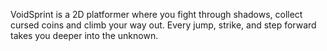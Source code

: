 VoidSprint is a 2D platformer where you fight through shadows, collect cursed coins and climb your way out. Every jump, strike, and step forward takes you deeper into the unknown.